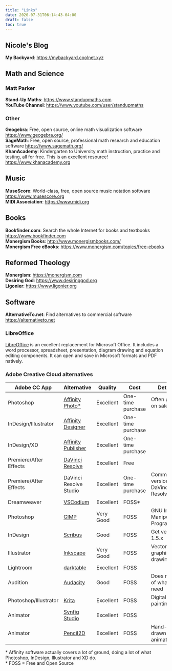 ```yaml
---
title: "Links"
date: 2020-07-31T06:14:43-04:00
draft: false
toc: true
---
```


## Nicole's Blog

**My Backyard**: https://mybackyard.coolnet.xyz

## Math and Science

### Matt Parker

**Stand-Up Maths**: https://www.standupmaths.com  
**YouTube Channel**: https://www.youtube.com/user/standupmaths  

### Other

**Geogebra**: Free, open source, online math visualization software https://www.geogebra.org/  
**SageMath**: Free, open source, professional math research and education software https://www.sagemath.org/  
**KhanAcademy**: Kindergarten to University math instruction, practice and testing, all for free. This is an excellent resource! https://www.khanacademy.org

## Music

**MuseScore**: World-class, free, open source music notation software https://www.musescore.org  
**MIDI Association**: https://www.midi.org

## Books

**Bookfinder.com**: Search the whole Internet for books and textbooks https://www.bookfinder.com  
**Monergism Books**: http://www.monergismbooks.com/  
**Monergism Free eBooks**: https://www.monergism.com/topics/free-ebooks

## Reformed Theology

**Monergism**: https://monergism.com  
**Desiring God**: https://www.desiringgod.org  
**Ligonier**: https://www.ligonier.org  

## Software

**AlternativeTo.net**: Find alternatives to commercial software https://alternativeto.net

### LibreOffice

[LibreOffice](https://www.libreoffice.org) is an excellent replacement for Microsoft Office. It includes a word processor, spreadsheet, presentation, diagram drawing and equation editing components. It can open and save in Microsoft formats and PDF natively.

### Adobe Creative Cloud alternatives

| Adobe CC App           | Alternative                                                                  | Quality   | Cost              | Details                               |
| ---------------------- | ---------------------------------------------------------------------------- | --------- | ----------------- | ------------------------------------- |
| Photoshop              | [Affinity Photo*](https://affinity.serif.com/en-gb/photo/)                   | Excellent | One-time purchase | Often goes on sale                    |
| InDesign/Illustrator   | [Affinity Designer](https://affinity.serif.com/en-gb/designer/)              | Excellent | One-time purchase |                                       |
| InDesign/XD            | [Affinity Publisher](https://affinity.serif.com/en-gb/publisher/)            | Excellent | One-time purchase |                                       |
| Premiere/After Effects | [DaVinci Resolve](https://www.blackmagicdesign.com/products/davinciresolve/) | Excellent | Free              |                                       |
| Premiere/After Effects | DaVinci Resolve Studio                                                       | Excellent | One-time purchase | Commercial version of DaVinci Resolve |
| Dreamweaver            | [VSCodium](https://vscodium.com/)                                            | Excellent | FOSS*             |                                       |
| Photoshop              | [GIMP](https://www.gimp.org/)                                                | Very Good | FOSS              | GNU Image Manipulation Program        |
| InDesign               | [Scribus](https://www.scribus.net/)                                          | Good      | FOSS              | Get version 1.5.x                     |
| Illustrator            | [Inkscape](https://inkscape.org/)                                            | Very Good | FOSS              | Vector graphics drawing               |
| Lightroom              | [darktable](http://www.darktable.org/)                                       | Excellent | FOSS              |                                       |
| Audition               | [Audacity](https://www.audacityteam.org/)                                    | Good      | FOSS              | Does most of what you need            |
| Photoshop/Illustrator  | [Krita](https://krita.org/en/)                                               | Excellent | FOSS              | Digital painting                      |
| Animator               | [Synfig Studio](https://www.synfig.org/)                                     | Excellent | FOSS              |                                       |
| Animator               | [Pencil2D](https://www.pencil2d.org/)                                        | Excellent | FOSS              | Hand-drawn animation                  |

\* Affinity software actually covers a lot of ground, doing a lot of what Photoshop, InDesign, Illustrator and XD do.  
\* FOSS = Free and Open Source
